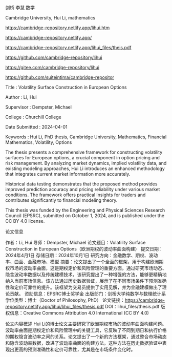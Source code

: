 剑桥 李慧 数学

Cambridge University, Hui Li, mathematics

https://cambridge-repository.netlify.app/lihui.htm

https://cambridge-repository.netlify.app/

https://cambridge-repository.netlify.app/lihui_files/theis.pdf

https://github.com/cambridge-repository/lihui

https://gitee.com/cambridge-repository/lihui

https://github.com/suiteintima/cambridge-repositor

Title : Volatility Surface Construction in European Options

Author : Li, Hui

Supervisor : Dempster, Michael

College : Churchill College

Date Submitted : 2024-04-01

Keywords : Hui Li, PhD thesis, Cambridge University, Mathematics, Financial Mathematics, Volatility, Options

The thesis presents a comprehensive framework for constructing volatility surfaces for European options, a crucial component in option pricing and risk management. By analyzing market dynamics, implied volatility data, and existing modeling approaches, Hui Li introduces an enhanced methodology that integrates current market information more accurately.

Historical data testing demonstrates that the proposed method provides improved prediction accuracy and pricing reliability under various market conditions. The framework offers practical insights for traders and contributes significantly to financial modeling theory.

This thesis was funded by the Engineering and Physical Sciences Research Council (EPSRC), submitted on October 1, 2024, and is published under the CC BY 4.0 license.


论文信息

作者：Li, Hui
导师：Dempster, Michael
论文题目：Volatility Surface Construction in European Options（欧洲期权的波动率曲面构建）
提交日期：2024年4月1日
存储日期：2024年10月1日
研究方向：金融数学、期权、波动率、曲面、金融市场、模型
摘要：论文提出了一个全面的框架，用于构建欧洲期权市场的波动率曲面，这是期权定价和风险管理的重要方面。通过研究市场动态、隐含波动率数据以及传统建模技术，该研究提出了一种增强的方法，能够更精确地纳入当前市场信息。该方法通过历史数据验证，展示了在不同市场条件下预测准确性和定价可靠性的提升。该框架为交易员提供了实用见解，并为金融建模做出了理论贡献。
资助信息：EPSRC博士奖学金
出版部门：剑桥大学纯数学与数理统计系
学位类型：博士（Doctor of Philosophy, PhD）
论文链接：https://cambridge-repository.netlify.app/lihui/lihui_files/thesis.pdf
DOI：lihui_files/thesis.pdf
版权信息：Creative Commons Attribution 4.0 International (CC BY 4.0)

论文内容概述
Hui Li的博士论文主要研究了欧洲期权市场的波动率曲面构建问题。波动率曲面是期权定价和风险管理中的关键工具，它反映了不同到期日和执行价格的期权隐含波动率之间的关系。论文提出了一个新的方法框架，通过整合市场动态和隐含波动率数据，改进了波动率曲面的构建方法。这种方法在历史数据验证中表现出更高的预测准确性和定价可靠性，尤其是在市场条件变化时。
